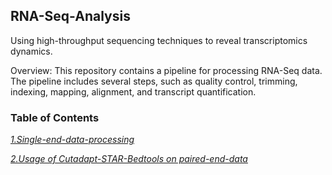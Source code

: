 ## RNA-Seq-Analysis
Using high-throughput sequencing techniques to reveal transcriptomics dynamics.

Overview:
This repository contains a pipeline for processing RNA-Seq data. 
The pipeline includes several steps, such as quality control, trimming, indexing, mapping, alignment, and transcript quantification.

### Table of Contents
[*1.Single-end-data-processing*](https://github.com/shekharnishant/RNA-Seq-Analysis/blob/main/rna-seq-single-end-data.ipynb) 

[*2.Usage of Cutadapt-STAR-Bedtools on paired-end-data*](https://github.com/shekharnishant/RNA-Seq-Analysis/blob/main/usage_example_cutadapt_star(1and2pass)_bedtools.ipynb)
